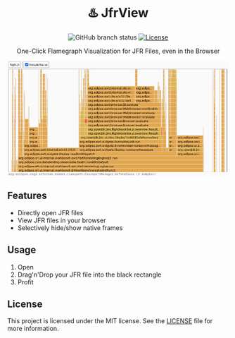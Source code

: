 
<div align="center">
<h1>♨️ JfrView</h1>
<p>

![GitHub branch status](https://img.shields.io/github/checks-status/beatbrot/jfrview/master)
[![License](https://img.shields.io/github/license/beatbrot/jfrview)](https://mit-license.org/)

</p>
<p>
One-Click Flamegraph Visualization for JFR Files, even in the Browser
</p>

<picture>
    <img alt="Screenshot of JfrView" src=".github/media/screenshot.png" />
</picture>

</div>


## Features

- Directly open JFR files
- View JFR files in your browser
- Selectively hide/show native frames

## Usage

1. Open <url>
2. Drag'n'Drop your JFR file into the black rectangle
3. Profit

## License

This project is licensed under the MIT license. See the [LICENSE](LICENSE) file for more information.
